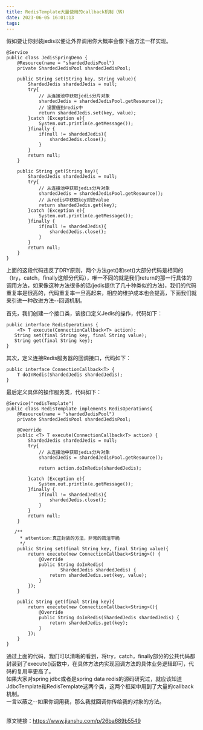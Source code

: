 ```yaml
---
title: RedisTemplate大量使用的callback机制（转）
date: 2023-06-05 16:01:13
tags:
---
```


假如要让你封装jedis以便让外界调用你大概率会像下面方法一样实现。

    @Service
    public class JedisSpringDemo {
        @Resource(name = "shardedJedisPool")
        private ShardedJedisPool shardedJedisPool;
        
        public String set(String key, String value){
            ShardedJedis shardedJedis = null;
            try{
                // 从连接池中获取jedis分片对象
                shardedJedis = shardedJedisPool.getResource();
                // 设置值到redis中
                return shardedJedis.set(key, value);
            }catch (Exception e){
                System.out.println(e.getMessage());
            }finally {
                if(null != shardedJedis){
                    shardedJedis.close();
                }
            }
            return null;
        }

        public String get(String key){
            ShardedJedis shardedJedis = null;
            try{
                // 从连接池中获取jedis分片对象
                shardedJedis = shardedJedisPool.getResource();
                // 从redis中获取key对应value
                return shardedJedis.get(key);
            }catch (Exception e){
                System.out.println(e.getMessage());
            }finally {
                if(null != shardedJedis){
                    shardedJedis.close();
                }
            }
            return null;
        }
    }

上面的这段代码违反了DRY原则，两个方法get()和set()大部分代码是相同的（try，catch，finally这部分代码），唯一不同的就是我们return的那一行具体的调用方法，如果像这种方法很多的话(jedis提供了几十种类似的方法)，我们的代码重复率是很高的，代码重复率一旦高起来，相应的维护成本也会提高，下面我们就来引进一种改进方法--回调机制。

首先，我们创建一个接口类，该接口定义Jedis的操作，代码如下：

    public interface RedisOperations {
        <T> T execute(ConnectionCallback<T> action);
       String set(final String key, final String value);
       String get(final String key);
    }

其次，定义连接Redis服务器的回调接口，代码如下：

    public interface ConnectionCallback<T> {
        T doInRedis(ShardedJedis shardedJedis);
    }

最后定义具体的操作服务类，代码如下：

    @Service("redisTemplate")
    public class RedisTemplate implements RedisOperations{
        @Resource(name = "shardedJedisPool")
        private ShardedJedisPool shardedJedisPool;
        
        @Override
        public <T> T execute(ConnectionCallback<T> action) {
            ShardedJedis shardedJedis = null;
            try{
                // 从连接池中获取jedis分片对象
                shardedJedis = shardedJedisPool.getResource();
                
                return action.doInRedis(shardedJedis);
                
            }catch (Exception e){
                System.out.println(e.getMessage());
            }finally {
                if(null != shardedJedis){
                    shardedJedis.close();
                }
            }
            return null;
        }
        
       /**
         * attention:真正封装的方法，非常的简洁干脆
         */
        public String set(final String key, final String value){
            return execute(new ConnectionCallback<String>() {
                @Override
                public String doInRedis(
                        ShardedJedis shardedJedis) {
                    return shardedJedis.set(key, value);
                }
            });
        }
        
        public String get(final String key){
            return execute(new ConnectionCallback<String>(){
                @Override
                public String doInRedis(ShardedJedis shardedJedis) {
                    return shardedJedis.get(key);
                }
            });
        }
    }

通过上面的代码，我们可以清晰的看到，将try，catch，finally部分的公共代码都封装到了execute()函数中，在具体方法内实现回调方法的具体业务逻辑即可，代码的复用率更高了。\
如果大家对spring jdbc或者是spring data redis的源码研究过，就应该知道JdbcTemplate和RedisTemplate这两个类，这两个框架中用到了大量的callback机制。\
一言以蔽之--如果你调用我，那么我就回调你传给我的对象的方法。

\
原文链接：<https://www.jianshu.com/p/26ba689b5549>
